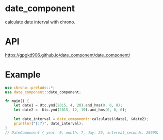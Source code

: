 # date_component

calculate date interval with chrono.

# API
https://gpgkd906.github.io/date_component/date_component/

# Example

```rust
use chrono::prelude::*;
use date_component::date_component;

fn main() {
    let date1 = Utc.ymd(2015, 4, 20).and_hms(0, 0, 0);
    let date2 =  Utc.ymd(2015, 12, 19).and_hms(0, 0, 0);
    
    let date_interval = date_component::calculate(&date1, &date2);
    println!("{:?}", date_interval);
}
// DateComponent { year: 0, month: 7, day: 29, interval_seconds: 20995200, interval_minutes: 349920, interval_hours: 5832, interval_day: 243, invert: false }
```